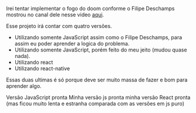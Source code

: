 Irei tentar implementar o fogo do doom conforme o Filipe Deschamps mostrou no canal dele nesse video [aqui](https://www.youtube.com/watch?v=fxm8cadCqbs&list=WL&index=20&t=0s).

Esse projeto irá contar com quatro versões.

- Utilizando somente JavaScript assim como o Filipe Deschamps, para assim eu poder aprender a logica do problema.
- Utilizando somente JavaScript, porém feito do meu jeito (mudou quase nada).
- Utilizando react
- Utilizando react-native

Essas duas ultimas é só porque deve ser muito massa de fazer e bom para aprender algo.

Versão JavaScript pronta
Minha versão js pronta
minha versão React pronta (mas ficou muito lenta e estranha comparada com as versões em js puro)
